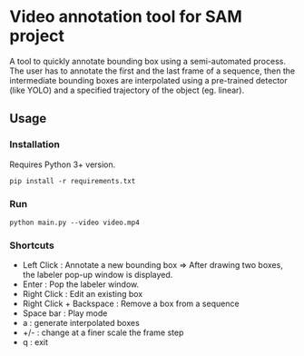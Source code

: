 # Video annotation tool for SAM project

A tool to quickly annotate bounding box using a semi-automated process. The user has to annotate the first and the last 
frame of a sequence, then the intermediate bounding boxes are interpolated using a pre-trained detector (like YOLO)
and a specified trajectory of the object (eg. linear).

## Usage

### Installation

Requires Python 3+ version.

```
pip install -r requirements.txt 
```

### Run

```
python main.py --video video.mp4
```

### Shortcuts

<ul>
  <li>Left Click : Annotate a new bounding box => After drawing two boxes, the labeler pop-up window is displayed.</li>
  <li>Enter : Pop the labeler window. </li>
  <li>Right Click : Edit an existing box </li>
  <li>Right Click + Backspace : Remove a box from a sequence </li>
  <li>Space bar : Play mode </li>
  <li>a : generate interpolated boxes </li>
  <li>+/- : change at a finer scale the frame step </li>
  <li>q : exit </li>
</ul> 